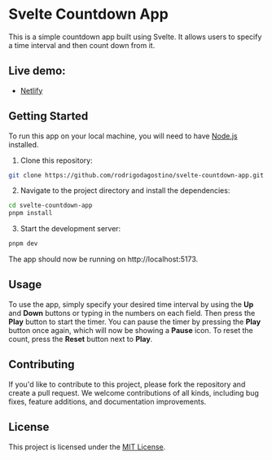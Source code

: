 # Svelte Countdown App

This is a simple countdown app built using Svelte. It allows users to specify a time interval and then count down from it.

## Live demo:

- [Netlify](https://s-countdown-app.netlify.app)

## Getting Started

To run this app on your local machine, you will need to have [Node.js](https://nodejs.org/) installed.

1. Clone this repository:

```bash
git clone https://github.com/rodrigodagostino/svelte-countdown-app.git
```

2. Navigate to the project directory and install the dependencies:

```bash
cd svelte-countdown-app
pnpm install
```

3. Start the development server:

```bash
pnpm dev
```

The app should now be running on http://localhost:5173.

## Usage

To use the app, simply specify your desired time interval by using the **Up** and **Down** buttons or typing in the numbers on each field. Then press the **Play** button to start the timer. You can pause the timer by pressing the **Play** button once again, which will now be showing a **Pause** icon. To reset the count, press the **Reset** button next to **Play**.

## Contributing

If you'd like to contribute to this project, please fork the repository and create a pull request. We welcome contributions of all kinds, including bug fixes, feature additions, and documentation improvements.

## License

This project is licensed under the [MIT License](https://github.com/rodrigodagostino/svelte-countdown-app/blob/master/LICENSE).
